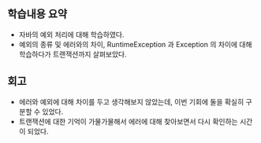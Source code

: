 ## 학습내용 요약
- 자바의 예외 처리에 대해 학습하였다.
- 예외의 종류 및 에러와의 차이, RuntimeException 과 Exception 의 차이에 대해 학습하다가 트랜잭션까지 살펴보았다.


## 회고
- 에러와 예외에 대해 차이를 두고 생각해보지 않았는데, 이번 기회에 둘을 확실히 구분할 수 있었다.
- 트랜잭션에 대한 기억이 가물가물해서 에러에 대해 찾아보면서 다시 확인하는 시간이 되었다.